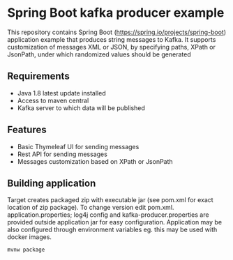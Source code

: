 Spring Boot kafka producer example
==========

This repository contains Spring Boot (https://spring.io/projects/spring-boot) 
application example that produces string messages to Kafka. It supports 
customization of messages XML or JSON, by specifying paths, XPath or JsonPath, under 
which randomized values should be generated

Requirements
----------
* Java 1.8 latest update installed
* Access to maven central
* Kafka server to which data will be published

Features
----------
* Basic Thymeleaf UI for sending messages
* Rest API for sending messages
* Messages customization based on XPath or JsonPath

Building application
----------
Target creates packaged zip with executable jar (see pom.xml for exact location of zip package).
To change version edit pom.xml. application.properties; log4j config and kafka-producer.properties 
are provided outside application jar for easy configuration. Application may be also 
configured through environment variables eg. this may be used with docker images. 

```bash
mvnw package
```